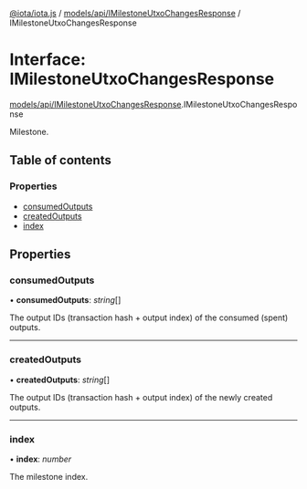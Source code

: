 [@iota/iota.js](../README.md) / [models/api/IMilestoneUtxoChangesResponse](../modules/models_api_imilestoneutxochangesresponse.md) / IMilestoneUtxoChangesResponse

# Interface: IMilestoneUtxoChangesResponse

[models/api/IMilestoneUtxoChangesResponse](../modules/models_api_imilestoneutxochangesresponse.md).IMilestoneUtxoChangesResponse

Milestone.

## Table of contents

### Properties

- [consumedOutputs](models_api_imilestoneutxochangesresponse.imilestoneutxochangesresponse.md#consumedoutputs)
- [createdOutputs](models_api_imilestoneutxochangesresponse.imilestoneutxochangesresponse.md#createdoutputs)
- [index](models_api_imilestoneutxochangesresponse.imilestoneutxochangesresponse.md#index)

## Properties

### consumedOutputs

• **consumedOutputs**: *string*[]

The output IDs (transaction hash + output index) of the consumed (spent) outputs.

___

### createdOutputs

• **createdOutputs**: *string*[]

The output IDs (transaction hash + output index) of the newly created outputs.

___

### index

• **index**: *number*

The milestone index.
